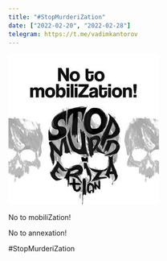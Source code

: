 ```yaml
---
title: "#StopMurderiZation"
date: ["2022-02-20", "2022-02-28"]
telegram: https://t.me/vadimkantorov
---
```

![campaign logo](assets/logo.jpg)

No to mobiliZation!

No to annexation!

#StopMurderiZation

